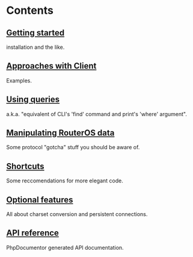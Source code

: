 # Contents
## [Getting started](wiki/Getting-started)
installation and the like.
## [Approaches with Client](wiki/Approaches-with-Client)
Examples.
## [Using queries](wiki/Using-queries)
a.k.a. "equivalent of CLI's 'find' command and print's 'where' argument".
## [Manipulating RouterOS data](wiki/Manipulating-RouterOS-data)
Some protocol "gotcha" stuff you should be aware of.
## [Shortcuts](wiki/Shortcuts)
Some reccomendations for more elegant code.
## [Optional features](wiki/Optional-features)
All about charset conversion and persistent connections.
## [API reference](http://pear2.github.com/Net_RouterOS/Documentation/1.0.0b4/)
PhpDocumentor generated API documentation.